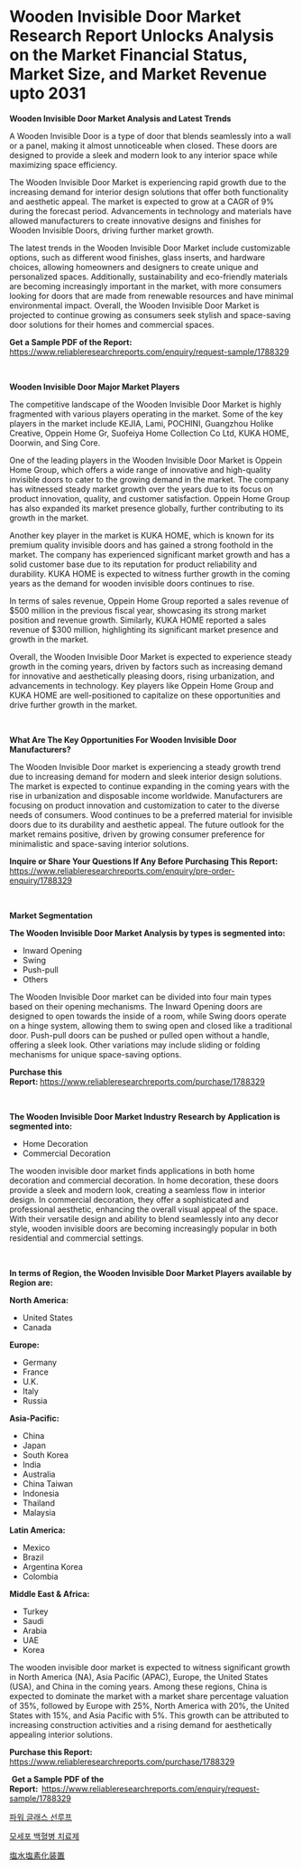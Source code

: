 <p><h1>Wooden Invisible Door Market Research Report Unlocks Analysis on the Market Financial Status, Market Size, and Market Revenue upto 2031</h1></p><p><strong>Wooden Invisible Door Market Analysis and Latest Trends</strong></p>
<p><p>A Wooden Invisible Door is a type of door that blends seamlessly into a wall or a panel, making it almost unnoticeable when closed. These doors are designed to provide a sleek and modern look to any interior space while maximizing space efficiency.</p><p>The Wooden Invisible Door Market is experiencing rapid growth due to the increasing demand for interior design solutions that offer both functionality and aesthetic appeal. The market is expected to grow at a CAGR of 9% during the forecast period. Advancements in technology and materials have allowed manufacturers to create innovative designs and finishes for Wooden Invisible Doors, driving further market growth.</p><p>The latest trends in the Wooden Invisible Door Market include customizable options, such as different wood finishes, glass inserts, and hardware choices, allowing homeowners and designers to create unique and personalized spaces. Additionally, sustainability and eco-friendly materials are becoming increasingly important in the market, with more consumers looking for doors that are made from renewable resources and have minimal environmental impact. Overall, the Wooden Invisible Door Market is projected to continue growing as consumers seek stylish and space-saving door solutions for their homes and commercial spaces.</p></p>
<p><strong>Get a Sample PDF of the Report:&nbsp;</strong> <a href="https://www.reliableresearchreports.com/enquiry/request-sample/1788329">https://www.reliableresearchreports.com/enquiry/request-sample/1788329</a></p>
<p>&nbsp;</p>
<p><strong>Wooden Invisible Door Major Market Players</strong></p>
<p><p>The competitive landscape of the Wooden Invisible Door Market is highly fragmented with various players operating in the market. Some of the key players in the market include KEJIA, Lami, POCHINI, Guangzhou Holike Creative, Oppein Home Gr, Suofeiya Home Collection Co Ltd, KUKA HOME, Doorwin, and Sing Core.</p><p>One of the leading players in the Wooden Invisible Door Market is Oppein Home Group, which offers a wide range of innovative and high-quality invisible doors to cater to the growing demand in the market. The company has witnessed steady market growth over the years due to its focus on product innovation, quality, and customer satisfaction. Oppein Home Group has also expanded its market presence globally, further contributing to its growth in the market.</p><p>Another key player in the market is KUKA HOME, which is known for its premium quality invisible doors and has gained a strong foothold in the market. The company has experienced significant market growth and has a solid customer base due to its reputation for product reliability and durability. KUKA HOME is expected to witness further growth in the coming years as the demand for wooden invisible doors continues to rise.</p><p>In terms of sales revenue, Oppein Home Group reported a sales revenue of $500 million in the previous fiscal year, showcasing its strong market position and revenue growth. Similarly, KUKA HOME reported a sales revenue of $300 million, highlighting its significant market presence and growth in the market.</p><p>Overall, the Wooden Invisible Door Market is expected to experience steady growth in the coming years, driven by factors such as increasing demand for innovative and aesthetically pleasing doors, rising urbanization, and advancements in technology. Key players like Oppein Home Group and KUKA HOME are well-positioned to capitalize on these opportunities and drive further growth in the market.</p></p>
<p>&nbsp;</p>
<p><strong>What Are The Key Opportunities For Wooden Invisible Door Manufacturers?</strong></p>
<p><p>The Wooden Invisible Door market is experiencing a steady growth trend due to increasing demand for modern and sleek interior design solutions. The market is expected to continue expanding in the coming years with the rise in urbanization and disposable income worldwide. Manufacturers are focusing on product innovation and customization to cater to the diverse needs of consumers. Wood continues to be a preferred material for invisible doors due to its durability and aesthetic appeal. The future outlook for the market remains positive, driven by growing consumer preference for minimalistic and space-saving interior solutions.</p></p>
<p><strong>Inquire or Share Your Questions If Any Before Purchasing This Report:</strong> <a href="https://www.reliableresearchreports.com/enquiry/pre-order-enquiry/1788329">https://www.reliableresearchreports.com/enquiry/pre-order-enquiry/1788329</a></p>
<p>&nbsp;</p>
<p><strong>Market Segmentation</strong></p>
<p><strong>The Wooden Invisible Door Market Analysis by types is segmented into:</strong></p>
<p><ul><li>Inward Opening</li><li>Swing</li><li>Push-pull</li><li>Others</li></ul></p>
<p><p>The Wooden Invisible Door market can be divided into four main types based on their opening mechanisms. The Inward Opening doors are designed to open towards the inside of a room, while Swing doors operate on a hinge system, allowing them to swing open and closed like a traditional door. Push-pull doors can be pushed or pulled open without a handle, offering a sleek look. Other variations may include sliding or folding mechanisms for unique space-saving options.</p></p>
<p><strong>Purchase this Report:&nbsp;</strong><a href="https://www.reliableresearchreports.com/purchase/1788329">https://www.reliableresearchreports.com/purchase/1788329</a></p>
<p>&nbsp;</p>
<p><strong>The Wooden Invisible Door Market Industry Research by Application is segmented into:</strong></p>
<p><ul><li>Home Decoration</li><li>Commercial Decoration</li></ul></p>
<p><p>The wooden invisible door market finds applications in both home decoration and commercial decoration. In home decoration, these doors provide a sleek and modern look, creating a seamless flow in interior design. In commercial decoration, they offer a sophisticated and professional aesthetic, enhancing the overall visual appeal of the space. With their versatile design and ability to blend seamlessly into any decor style, wooden invisible doors are becoming increasingly popular in both residential and commercial settings.</p></p>
<p>&nbsp;</p>
<p><strong>In terms of Region, the Wooden Invisible Door Market Players available by Region are:</strong></p>
<p>
    <p> <strong> North America: </strong>
        <ul>
            <li>United States</li>
            <li>Canada</li>
        </ul>
        </p> 
    <p> <strong> Europe: </strong>
        <ul>
            <li>Germany</li>
            <li>France</li>
            <li>U.K.</li>
            <li>Italy</li>
            <li>Russia</li>
        </ul>
        </p> 
    <p> <strong> Asia-Pacific: </strong>
        <ul>
            <li>China</li>
            <li>Japan</li>
            <li>South Korea</li>
            <li>India</li>
            <li>Australia</li>
            <li>China Taiwan</li>
            <li>Indonesia</li>
            <li>Thailand</li>
            <li>Malaysia</li>
        </ul>
        </p> 
    <p> <strong> Latin America: </strong>
        <ul>
            <li>Mexico</li>
            <li>Brazil</li>
            <li>Argentina Korea</li>
            <li>Colombia</li>
        </ul>
        </p> 
    <p> <strong> Middle East & Africa: </strong>
        <ul>
            <li>Turkey</li>
            <li>Saudi</li>
            <li>Arabia</li>
            <li>UAE</li>
            <li>Korea</li>
        </ul>
    </p>
    </p>
<p><p>The wooden invisible door market is expected to witness significant growth in North America (NA), Asia Pacific (APAC), Europe, the United States (USA), and China in the coming years. Among these regions, China is expected to dominate the market with a market share percentage valuation of 35%, followed by Europe with 25%, North America with 20%, the United States with 15%, and Asia Pacific with 5%. This growth can be attributed to increasing construction activities and a rising demand for aesthetically appealing interior solutions.</p></p>
<p><strong>Purchase this Report: </strong><a href="https://www.reliableresearchreports.com/purchase/1788329">https://www.reliableresearchreports.com/purchase/1788329</a></p>
<p>&nbsp;<strong>Get a Sample PDF of the Report:&nbsp;&nbsp;</strong><a href="https://www.reliableresearchreports.com/enquiry/request-sample/1788329">https://www.reliableresearchreports.com/enquiry/request-sample/1788329</a></p>
<p><strong></strong></p>
<p><p><a href="https://github.com/vsoq0zknh59/Market-Research-Report-List-1/blob/main/62555596256.md">파워 글래스 선루프</a></p><p><a href="https://github.com/Tristiarton768456/Market-Research-Report-List-1/blob/main/75765286257.md">모세포 백혈병 치료제</a></p><p><a href="https://github.com/xnljig2898992/Market-Research-Report-List-1/blob/main/77012387361.md">塩水塩素化装置</a></p></p>
